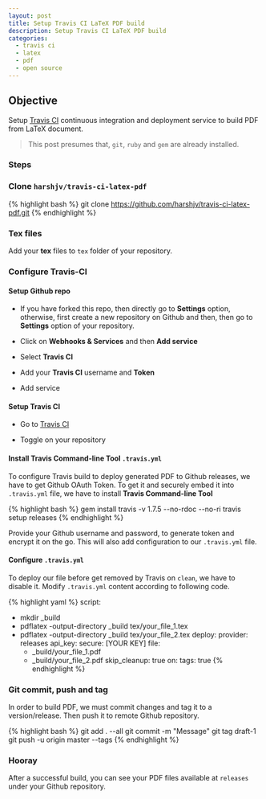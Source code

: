 ```yaml
---
layout: post
title: Setup Travis CI LaTeX PDF build
description: Setup Travis CI LaTeX PDF build
categories:
  - travis ci
  - latex
  - pdf
  - open source
---
```


## Objective

Setup [Travis CI](https://travis-ci.org) continuous integration and deployment service to build PDF from LaTeX document.

> This post presumes that, `git`, `ruby` and `gem` are already installed.


### Steps


### Clone `harshjv/travis-ci-latex-pdf`

{% highlight bash %}
git clone https://github.com/harshjv/travis-ci-latex-pdf.git
{% endhighlight %}


### Tex files

Add your **tex** files to `tex` folder of your repository.


### Configure Travis-CI


#### Setup Github repo

* If you have forked this repo, then directly go to **Settings** option, otherwise, first create a new repository on Github and then, then go to **Settings** option of your repository.

* Click on **Webhooks & Services** and then **Add service**

* Select **Travis CI**

* Add your **Travis CI** username and **Token**

* Add service


#### Setup Travis CI

* Go to [Travis CI](https://travis-ci.org)

* Toggle on your repository


#### Install Travis Command-line Tool `.travis.yml`


To configure Travis build to deploy generated PDF to Github releases, we have to get Github OAuth Token. To get it and securely embed it into `.travis.yml` file, we have to install **Travis Command-line Tool**

{% highlight bash %}
gem install travis -v 1.7.5 --no-rdoc --no-ri
travis setup releases
{% endhighlight %}

Provide your Github username and password, to generate token and encrypt it on the go. This will also add configuration to our `.travis.yml` file.


#### Configure `.travis.yml`

To deploy our file before get removed by Travis on `clean`, we have to disable it. Modify `.travis.yml` content according to following code.

{% highlight yaml %}
script:
- mkdir _build
- pdflatex -output-directory _build tex/your_file_1.tex
- pdflatex -output-directory _build tex/your_file_2.tex
deploy:
  provider: releases
  api_key:
    secure: [YOUR KEY]
  file:
  - _build/your_file_1.pdf
  - _build/your_file_2.pdf
  skip_cleanup: true
  on:
    tags: true
{% endhighlight %}

### Git commit, push and tag

In order to build PDF, we must commit changes and tag it to a version/release. Then push it to remote Github repository.

{% highlight bash %}
git add . --all
git commit -m "Message"
git tag draft-1
git push -u origin master --tags
{% endhighlight %}

### Hooray

After a successful build, you can see your PDF files available at `releases` under your Github repository.